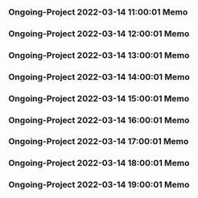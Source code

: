 ### Ongoing-Project 2022-03-14 11:00:01 Memo
### Ongoing-Project 2022-03-14 12:00:01 Memo
### Ongoing-Project 2022-03-14 13:00:01 Memo
### Ongoing-Project 2022-03-14 14:00:01 Memo
### Ongoing-Project 2022-03-14 15:00:01 Memo
### Ongoing-Project 2022-03-14 16:00:01 Memo
### Ongoing-Project 2022-03-14 17:00:01 Memo
### Ongoing-Project 2022-03-14 18:00:01 Memo
### Ongoing-Project 2022-03-14 19:00:01 Memo
